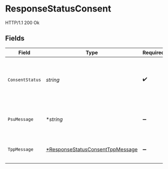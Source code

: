 # ResponseStatusConsent

HTTP/1.1 200 Ok


## Fields

| Field                                                                                      | Type                                                                                       | Required                                                                                   | Description                                                                                | Example                                                                                    |
| ------------------------------------------------------------------------------------------ | ------------------------------------------------------------------------------------------ | ------------------------------------------------------------------------------------------ | ------------------------------------------------------------------------------------------ | ------------------------------------------------------------------------------------------ |
| `ConsentStatus`                                                                            | *string*                                                                                   | :heavy_check_mark:                                                                         | Estado de la transacción (solicitud de consentimiento identificado por consent-id)         | valid                                                                                      |
| `PsuMessage`                                                                               | **string*                                                                                  | :heavy_minus_sign:                                                                         | Texto enviado al TPP a través del HUB para ser mostrado al PSU.                            | Informacion para PSU                                                                       |
| `TppMessage`                                                                               | [*ResponseStatusConsentTppMessage](../../models/shared/responsestatusconsenttppmessage.md) | :heavy_minus_sign:                                                                         | Mensaje para el TPP enviado a través del HUB.                                              |                                                                                            |